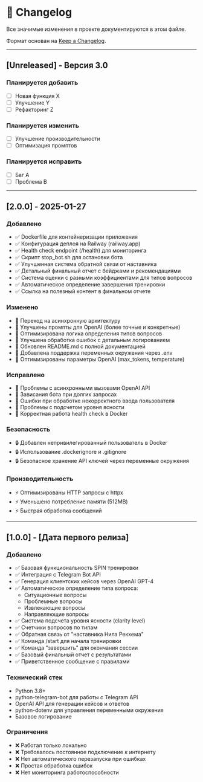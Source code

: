 # 📝 Changelog

Все значимые изменения в проекте документируются в этом файле.

Формат основан на [Keep a Changelog](https://keepachangelog.com/ru/1.0.0/).

---

## [Unreleased] - Версия 3.0

### Планируется добавить
- [ ] Новая функция X
- [ ] Улучшение Y
- [ ] Рефакторинг Z

### Планируется изменить
- [ ] Улучшение производительности
- [ ] Оптимизация промптов

### Планируется исправить
- [ ] Баг A
- [ ] Проблема B

---

## [2.0.0] - 2025-01-27

### Добавлено
- ✅ Dockerfile для контейнеризации приложения
- ✅ Конфигурация деплоя на Railway (railway.app)
- ✅ Health check endpoint (/health) для мониторинга
- ✅ Скрипт stop_bot.sh для остановки бота
- ✅ Улучшенная система обратной связи от наставника
- ✅ Детальный финальный отчет с бейджами и рекомендациями
- ✅ Система оценки с разными коэффициентами для типов вопросов
- ✅ Автоматическое определение завершения тренировки
- ✅ Ссылка на полезный контент в финальном отчете

### Изменено
- 🔄 Переход на асинхронную архитектуру
- 🔄 Улучшены промпты для OpenAI (более точные и конкретные)
- 🔄 Оптимизирована логика определения типов вопросов
- 🔄 Улучшена обработка ошибок с детальным логированием
- 🔄 Обновлен README.md с полной документацией
- 🔄 Добавлена поддержка переменных окружения через .env
- 🔄 Оптимизированы параметры OpenAI (max_tokens, temperature)

### Исправлено
- 🐛 Проблемы с асинхронными вызовами OpenAI API
- 🐛 Зависания бота при долгих запросах
- 🐛 Ошибки при обработке некорректного ввода пользователя
- 🐛 Проблемы с подсчетом уровня ясности
- 🐛 Корректная работа health check в Docker

### Безопасность
- 🔒 Добавлен непривилегированный пользователь в Docker
- 🔒 Использование .dockerignore и .gitignore
- 🔒 Безопасное хранение API ключей через переменные окружения

### Производительность
- ⚡ Оптимизированы HTTP запросы с httpx
- ⚡ Уменьшено потребление памяти (512MB)
- ⚡ Быстрая обработка сообщений

---

## [1.0.0] - [Дата первого релиза]

### Добавлено
- ✅ Базовая функциональность SPIN тренировки
- ✅ Интеграция с Telegram Bot API
- ✅ Генерация клиентских кейсов через OpenAI GPT-4
- ✅ Автоматическое определение типа вопроса:
  - Ситуационные вопросы
  - Проблемные вопросы
  - Извлекающие вопросы
  - Направляющие вопросы
- ✅ Система подсчета уровня ясности (clarity level)
- ✅ Счетчики вопросов по типам
- ✅ Обратная связь от "наставника Нила Рекхема"
- ✅ Команда /start для начала тренировки
- ✅ Команда "завершить" для окончания сессии
- ✅ Базовый финальный отчет с результатами
- ✅ Приветственное сообщение с правилами

### Технический стек
- Python 3.8+
- python-telegram-bot для работы с Telegram API
- OpenAI API для генерации кейсов и ответов
- python-dotenv для управления переменными окружения
- Базовое логирование

### Ограничения
- ❌ Работал только локально
- ❌ Требовалось постоянное подключение к интернету
- ❌ Нет автоматического перезапуска при ошибках
- ❌ Простая обработка ошибок
- ❌ Нет мониторинга работоспособности
